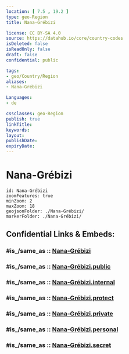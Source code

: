 ```yaml
---
location: [ 7.5 , 19.2 ] 
type: geo-Region
title: Nana-Grébizi

license: CC BY-SA 4.0
source: https://datahub.io/core/country-codes
isDeleted: false
isReadOnly: false
draft: false
confidential: public

tags:
- geo/Country/Region
aliases:
- Nana-Grébizi

Languages:
- de

cssclasses: geo-Region
publish: true
linkTitle: 
keywords: 
layout: 
publishDate: 
expiryDate: 
---
```


# Nana-Grébizi

```leaflet
id: Nana-Grébizi
zoomFeatures: true 
minZoom: 2 
maxZoom: 18
geojsonFolder: ./Nana-Grébizi/
markerFolder: ./Nana-Grébizi/
```


## Confidential Links & Embeds: 

### #is_/same_as :: [Nana-Grébizi](/_Standards/Earth/Continent/Africa/Africa~Central/Central_African_Rep/prefectures~Central_African_Rep/Nana-Grébizi.md) 

### #is_/same_as :: [Nana-Grébizi.public](/_public/Earth/Continent/Africa/Africa~Central/Central_African_Rep/prefectures~Central_African_Rep/Nana-Grébizi.public.md) 

### #is_/same_as :: [Nana-Grébizi.internal](/_internal/Earth/Continent/Africa/Africa~Central/Central_African_Rep/prefectures~Central_African_Rep/Nana-Grébizi.internal.md) 

### #is_/same_as :: [Nana-Grébizi.protect](/_protect/Earth/Continent/Africa/Africa~Central/Central_African_Rep/prefectures~Central_African_Rep/Nana-Grébizi.protect.md) 

### #is_/same_as :: [Nana-Grébizi.private](/_private/Earth/Continent/Africa/Africa~Central/Central_African_Rep/prefectures~Central_African_Rep/Nana-Grébizi.private.md) 

### #is_/same_as :: [Nana-Grébizi.personal](/_personal/Earth/Continent/Africa/Africa~Central/Central_African_Rep/prefectures~Central_African_Rep/Nana-Grébizi.personal.md) 

### #is_/same_as :: [Nana-Grébizi.secret](/_secret/Earth/Continent/Africa/Africa~Central/Central_African_Rep/prefectures~Central_African_Rep/Nana-Grébizi.secret.md)

